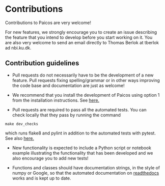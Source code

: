 # Contributions

Contributions to Paicos are very welcome! 

For new features, we strongly encourage you to create an issue describing the feature that you intend to develop before you start working on it. You are also very welcome to send an email directly to Thomas Berlok at tberlok ad nbi.ku.dk.


## Contribution guidelines

- Pull requests do not necessarily have to be the development of a new feature. Pull requests fixing spelling/grammar or in other ways improving the code base and documentation are just as welcome!

- We recommend that you install the development of Paicos using option 1    from the installation instructions. See [here.](https://paicos.readthedocs.io/en/latest/installation.html#option-1-compile-the-code-and-add-its-path-to-your-pythonpath)


- Pull requests are required to pass all the automated tests. You can check locally that they pass by running the command
```
make dev_checks
```
which runs flake8 and pylint in addition to the automated tests with pytest.
See also [here.](https://paicos.readthedocs.io/en/latest/tests.html)

- New functionality is expected to include a Python script or notebook example illustrating the functionality that has been developed and
we also encourage you to add new tests!

- Functions and classes should have documentation strings, in the style of numpy or Google, so that the automated documentation on [readthedocs](https://paicos.readthedocs.io/en/latest/?badge=latest) works and is kept up to date.
